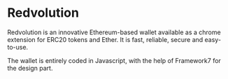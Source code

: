 # Redvolution
Redvolution is an innovative Ethereum-based wallet available as a chrome extension for ERC20 tokens and Ether. It is fast, reliable, secure and easy-to-use.

The wallet is entirely coded in Javascript, with the help of Framework7 for the design part.

